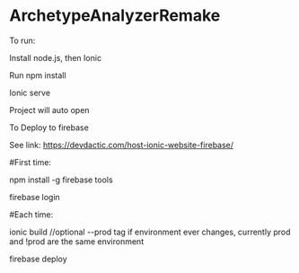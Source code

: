# ArchetypeAnalyzerRemake
To run:

Install node.js, then Ionic 

Run npm install

Ionic serve

Project will auto open




To Deploy to firebase

See link: https://devdactic.com/host-ionic-website-firebase/

#First time:

npm install -g firebase tools

firebase login

#Each time:

ionic build //optional --prod tag if environment ever changes, currently prod and !prod are the same environment

firebase deploy


